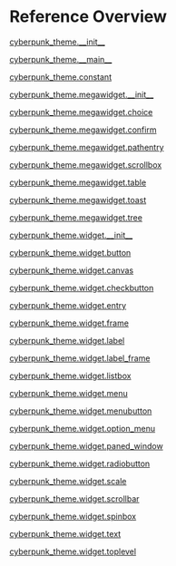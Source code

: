 
# Reference Overview

[cyberpunk\_theme.\_\_init\_\_](https://github.com/pyrustic/cyberpunk-theme/blob/master/docs/reference/content/cyberpunk\_theme.\_\_init\_\_.md#cyberpunk\_theme\_\_init\_\_) 
<br>
 

[cyberpunk\_theme.\_\_main\_\_](https://github.com/pyrustic/cyberpunk-theme/blob/master/docs/reference/content/cyberpunk\_theme.\_\_main\_\_.md#cyberpunk\_theme\_\_main\_\_) 
<br>
 

[cyberpunk\_theme.constant](https://github.com/pyrustic/cyberpunk-theme/blob/master/docs/reference/content/cyberpunk\_theme.constant.md#cyberpunk\_themeconstant) 
<br>
 

[cyberpunk\_theme.megawidget.\_\_init\_\_](https://github.com/pyrustic/cyberpunk-theme/blob/master/docs/reference/content/cyberpunk\_theme.megawidget.\_\_init\_\_.md#cyberpunk\_thememegawidget\_\_init\_\_) 
<br>
 

[cyberpunk\_theme.megawidget.choice](https://github.com/pyrustic/cyberpunk-theme/blob/master/docs/reference/content/cyberpunk\_theme.megawidget.choice.md#cyberpunk\_thememegawidgetchoice) 
<br>
 

[cyberpunk\_theme.megawidget.confirm](https://github.com/pyrustic/cyberpunk-theme/blob/master/docs/reference/content/cyberpunk\_theme.megawidget.confirm.md#cyberpunk\_thememegawidgetconfirm) 
<br>
 

[cyberpunk\_theme.megawidget.pathentry](https://github.com/pyrustic/cyberpunk-theme/blob/master/docs/reference/content/cyberpunk\_theme.megawidget.pathentry.md#cyberpunk\_thememegawidgetpathentry) 
<br>
 

[cyberpunk\_theme.megawidget.scrollbox](https://github.com/pyrustic/cyberpunk-theme/blob/master/docs/reference/content/cyberpunk\_theme.megawidget.scrollbox.md#cyberpunk\_thememegawidgetscrollbox) 
<br>
 

[cyberpunk\_theme.megawidget.table](https://github.com/pyrustic/cyberpunk-theme/blob/master/docs/reference/content/cyberpunk\_theme.megawidget.table.md#cyberpunk\_thememegawidgettable) 
<br>
 

[cyberpunk\_theme.megawidget.toast](https://github.com/pyrustic/cyberpunk-theme/blob/master/docs/reference/content/cyberpunk\_theme.megawidget.toast.md#cyberpunk\_thememegawidgettoast) 
<br>
 

[cyberpunk\_theme.megawidget.tree](https://github.com/pyrustic/cyberpunk-theme/blob/master/docs/reference/content/cyberpunk\_theme.megawidget.tree.md#cyberpunk\_thememegawidgettree) 
<br>
 

[cyberpunk\_theme.widget.\_\_init\_\_](https://github.com/pyrustic/cyberpunk-theme/blob/master/docs/reference/content/cyberpunk\_theme.widget.\_\_init\_\_.md#cyberpunk\_themewidget\_\_init\_\_) 
<br>
 

[cyberpunk\_theme.widget.button](https://github.com/pyrustic/cyberpunk-theme/blob/master/docs/reference/content/cyberpunk\_theme.widget.button.md#cyberpunk\_themewidgetbutton) 
<br>
 

[cyberpunk\_theme.widget.canvas](https://github.com/pyrustic/cyberpunk-theme/blob/master/docs/reference/content/cyberpunk\_theme.widget.canvas.md#cyberpunk\_themewidgetcanvas) 
<br>
 

[cyberpunk\_theme.widget.checkbutton](https://github.com/pyrustic/cyberpunk-theme/blob/master/docs/reference/content/cyberpunk\_theme.widget.checkbutton.md#cyberpunk\_themewidgetcheckbutton) 
<br>
 

[cyberpunk\_theme.widget.entry](https://github.com/pyrustic/cyberpunk-theme/blob/master/docs/reference/content/cyberpunk\_theme.widget.entry.md#cyberpunk\_themewidgetentry) 
<br>
 

[cyberpunk\_theme.widget.frame](https://github.com/pyrustic/cyberpunk-theme/blob/master/docs/reference/content/cyberpunk\_theme.widget.frame.md#cyberpunk\_themewidgetframe) 
<br>
 

[cyberpunk\_theme.widget.label](https://github.com/pyrustic/cyberpunk-theme/blob/master/docs/reference/content/cyberpunk\_theme.widget.label.md#cyberpunk\_themewidgetlabel) 
<br>
 

[cyberpunk\_theme.widget.label\_frame](https://github.com/pyrustic/cyberpunk-theme/blob/master/docs/reference/content/cyberpunk\_theme.widget.label\_frame.md#cyberpunk\_themewidgetlabel\_frame) 
<br>
 

[cyberpunk\_theme.widget.listbox](https://github.com/pyrustic/cyberpunk-theme/blob/master/docs/reference/content/cyberpunk\_theme.widget.listbox.md#cyberpunk\_themewidgetlistbox) 
<br>
 

[cyberpunk\_theme.widget.menu](https://github.com/pyrustic/cyberpunk-theme/blob/master/docs/reference/content/cyberpunk\_theme.widget.menu.md#cyberpunk\_themewidgetmenu) 
<br>
 

[cyberpunk\_theme.widget.menubutton](https://github.com/pyrustic/cyberpunk-theme/blob/master/docs/reference/content/cyberpunk\_theme.widget.menubutton.md#cyberpunk\_themewidgetmenubutton) 
<br>
 

[cyberpunk\_theme.widget.option\_menu](https://github.com/pyrustic/cyberpunk-theme/blob/master/docs/reference/content/cyberpunk\_theme.widget.option\_menu.md#cyberpunk\_themewidgetoption\_menu) 
<br>
 

[cyberpunk\_theme.widget.paned\_window](https://github.com/pyrustic/cyberpunk-theme/blob/master/docs/reference/content/cyberpunk\_theme.widget.paned\_window.md#cyberpunk\_themewidgetpaned\_window) 
<br>
 

[cyberpunk\_theme.widget.radiobutton](https://github.com/pyrustic/cyberpunk-theme/blob/master/docs/reference/content/cyberpunk\_theme.widget.radiobutton.md#cyberpunk\_themewidgetradiobutton) 
<br>
 

[cyberpunk\_theme.widget.scale](https://github.com/pyrustic/cyberpunk-theme/blob/master/docs/reference/content/cyberpunk\_theme.widget.scale.md#cyberpunk\_themewidgetscale) 
<br>
 

[cyberpunk\_theme.widget.scrollbar](https://github.com/pyrustic/cyberpunk-theme/blob/master/docs/reference/content/cyberpunk\_theme.widget.scrollbar.md#cyberpunk\_themewidgetscrollbar) 
<br>
 

[cyberpunk\_theme.widget.spinbox](https://github.com/pyrustic/cyberpunk-theme/blob/master/docs/reference/content/cyberpunk\_theme.widget.spinbox.md#cyberpunk\_themewidgetspinbox) 
<br>
 

[cyberpunk\_theme.widget.text](https://github.com/pyrustic/cyberpunk-theme/blob/master/docs/reference/content/cyberpunk\_theme.widget.text.md#cyberpunk\_themewidgettext) 
<br>
 

[cyberpunk\_theme.widget.toplevel](https://github.com/pyrustic/cyberpunk-theme/blob/master/docs/reference/content/cyberpunk\_theme.widget.toplevel.md#cyberpunk\_themewidgettoplevel) 
<br>
 
